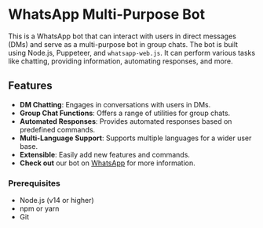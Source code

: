 # WhatsApp Multi-Purpose Bot

This is a WhatsApp bot that can interact with users in direct messages (DMs) and serve as a multi-purpose bot in group chats. The bot is built using Node.js, Puppeteer, and `whatsapp-web.js`. It can perform various tasks like chatting, providing information, automating responses, and more.

## Features

- **DM Chatting**: Engages in conversations with users in DMs.
- **Group Chat Functions**: Offers a range of utilities for group chats.
- **Automated Responses**: Provides automated responses based on predefined commands.
- **Multi-Language Support**: Supports multiple languages for a wider user base.
- **Extensible**: Easily add new features and commands.
- **Check out** our bot on [WhatsApp](https://wa.me/15487080896) for more information.
  

### Prerequisites

- Node.js (v14 or higher)
- npm or yarn
- Git
